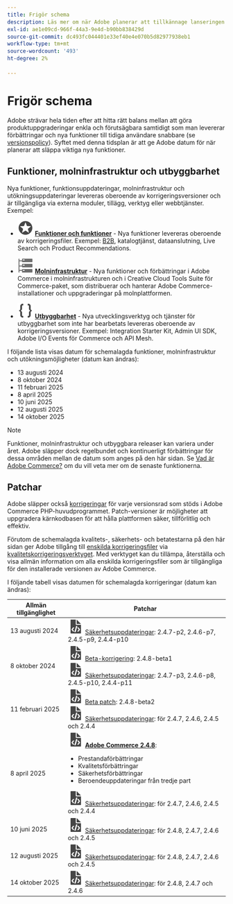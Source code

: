 ```yaml
---
title: Frigör schema
description: Läs mer om när Adobe planerar att tillkännage lanseringen av nya funktioner i Adobe Commerce.
exl-id: ae1e09cd-966f-44a3-9e4d-b90bb838429d
source-git-commit: dc493fc044401e33ef40e4e070b5d82977938eb1
workflow-type: tm+mt
source-wordcount: '493'
ht-degree: 2%

---
```



# Frigör schema

Adobe strävar hela tiden efter att hitta rätt balans mellan att göra produktuppgraderingar enkla och förutsägbara samtidigt som man levererar förbättringar och nya funktioner till tidiga användare snabbare (se [versionspolicy](versioning-policy.md)). Syftet med denna tidsplan är att ge Adobe datum för när planerar att släppa viktiga nya funktioner.

## Funktioner, molninfrastruktur och utbyggbarhet

Nya funktioner, funktionsuppdateringar, molninfrastruktur och utökningsuppdateringar levereras oberoende av korrigeringsversioner och är tillgängliga via externa moduler, tillägg, verktyg eller webbtjänster. Exempel:

- ![Funktionsikon](../assets/icons/feature.svg) [**Funktioner och funktioner**](https://experienceleague.adobe.com/en/docs/commerce-merchant-services/user-guides/release-information/release-notes-all) - Nya funktioner levereras oberoende av korrigeringsfiler. Exempel: [B2B](https://experienceleague.adobe.com/en/docs/commerce-admin/b2b/release-notes), katalogtjänst, dataanslutning, Live Search och Product Recommendations.

- ![Infrastrukturikon](../assets/icons/servers.svg) [**Molninfrastruktur**](https://experienceleague.adobe.com/en/docs/commerce-cloud-service/user-guide/release-notes/cloud-tools-suite) - Nya funktioner och förbättringar i Adobe Commerce i molninfrastrukturen och i Creative Cloud Tools Suite för Commerce-paket, som distribuerar och hanterar Adobe Commerce-installationer och uppgraderingar på molnplattformen.

- ![Ikon för utbyggbarhet](../assets/icons/brackets.svg) [**Utbyggbarhet**](https://developer.adobe.com/commerce/extensibility/) - Nya utvecklingsverktyg och tjänster för utbyggbarhet som inte har bearbetats levereras oberoende av korrigeringsversioner. Exempel: Integration Starter Kit, Admin UI SDK, Adobe I/O Events för Commerce och API Mesh.

I följande lista visas datum för schemalagda funktioner, molninfrastruktur och utökningsmöjligheter (datum kan ändras):

- 13 augusti 2024
- 8 oktober 2024
- 11 februari 2025
- 8 april 2025
- 10 juni 2025
- 12 augusti 2025
- 14 oktober 2025

>[!NOTE]
>
>Funktioner, molninfrastruktur och utbyggbara releaser kan variera under året. Adobe släpper dock regelbundet och kontinuerligt förbättringar för dessa områden mellan de datum som anges på den här sidan. Se [Vad är Adobe Commerce?](https://experienceleague.adobe.com/en/docs/commerce-admin/start/about) om du vill veta mer om de senaste funktionerna.

## Patchar

Adobe släpper också [korrigeringar](versioning-policy.md#patch-release) för varje versionsrad som stöds i Adobe Commerce PHP-huvudprogrammet. Patch-versioner är möjligheter att uppgradera kärnkodbasen för att hålla plattformen säker, tillförlitlig och effektiv.

Förutom de schemalagda kvalitets-, säkerhets- och betatestarna på den här sidan ger Adobe tillgång till [enskilda korrigeringsfiler](versioning-policy.md#individual-patch) via [kvalitetskorrigeringsverktyget](../tools/quality-patches-tool/usage.md). Med verktyget kan du tillämpa, återställa och visa allmän information om alla enskilda korrigeringsfiler som är tillgängliga för den installerade versionen av Adobe Commerce.

I följande tabell visas datumen för schemalagda korrigeringar (datum kan ändras):

<table>
<thead>
  <tr>
    <th>Allmän tillgänglighet</th>
    <th>Patchar</th>
  </tr>
</thead>
<tbody>
  <tr>
  <tr>
    <td>13 augusti 2024</td>
    <td><img alt="Ikon för lagningsrelease" src="../assets/icons/file-code.svg"></img> <a href="release-notes/security/overview.md">Säkerhetsuppdateringar</a>: 2.4.7-p2, 2.4.6-p7, 2.4.5-p9, 2.4.4-p10</td>
  </tr>
  <tr>
    <td>8 oktober 2024</td>
    <td><img alt="Ikon för lagningsrelease" src="../assets/icons/file-code.svg"></img> <a href="beta.md#adobe-commerce-foundation-public-beta">Beta-korrigering</a>: 2.4.8-beta1<br><img alt="Ikon för lagningsrelease" src="../assets/icons/file-code.svg"></img> <a href="release-notes/security/overview.md">Säkerhetsuppdateringar</a>: 2.4.7-p3, 2.4.6-p8, 2.4.5-p10, 2.4.4-p11</td>
  </tr>
  <tr>
    <td>11 februari 2025</td>
    <td><img alt="Ikon för lagningsrelease" src="../assets/icons/file-code.svg"></img> <a href="beta.md#adobe-commerce-foundation-public-beta">Beta patch</a>: 2.4.8-beta2<br><img alt="Ikon för lagningsrelease" src="../assets/icons/file-code.svg"></img> <a href="release-notes/security/overview.md">Säkerhetsuppdateringar</a>: för 2.4.7, 2.4.6, 2.4.5 och 2.4.4</td>
  </tr>
  <tr>
    <tr>
    <td>8 april 2025</td>
    <td><img alt="Ikon för lagningsrelease" src="../assets/icons/file-code.svg"></img> <a href="release-notes/commerce/overview.md"><strong>Adobe Commerce 2.4.8</a></strong>:<ul><li>Prestandaförbättringar</li><li>Kvalitetsförbättringar</li><li>Säkerhetsförbättringar</li><li>Beroendeuppdateringar från tredje part</li></ul><img alt="Ikon för lagningsrelease" src="../assets/icons/file-code.svg"></img> <a href="release-notes/security/overview.md">Säkerhetsuppdateringar</a>: för 2.4.7, 2.4.6, 2.4.5 och 2.4.4</td>
  </tr>
  <tr>
    <td>10 juni 2025</td>
    <td><img alt="Ikon för lagningsrelease" src="../assets/icons/file-code.svg"></img> <a href="release-notes/security/overview.md">Säkerhetsuppdateringar</a>: för 2.4.8, 2.4.7, 2.4.6 och 2.4.5</td>
  </tr>
  <tr>
    <td>12 augusti 2025</td>
    <td><img alt="Ikon för lagningsrelease" src="../assets/icons/file-code.svg"></img> <a href="release-notes/security/overview.md">Säkerhetsuppdateringar</a>: för 2.4.8, 2.4.7, 2.4.6 och 2.4.5</td>
  </tr>
  <tr>
    <td>14 oktober 2025</td>
    <td><img alt="Ikon för lagningsrelease" src="../assets/icons/file-code.svg"></img> <a href="release-notes/security/overview.md">Säkerhetsuppdateringar</a>: för 2.4.8, 2.4.7 och 2.4.6</td>
  </tr>
</tbody>
</table>
